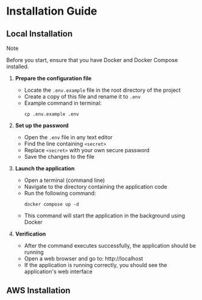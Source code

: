 # Installation Guide

## Local Installation
> [!NOTE]
> Before you start, ensure that you have Docker and Docker Compose installed.

1. **Prepare the configuration file**
   - Locate the `.env.example` file in the root directory of the project
   - Create a copy of this file and rename it to `.env`
   - Example command in terminal:
     ```
     cp .env.example .env
     ```

2. **Set up the password**
   - Open the `.env` file in any text editor
   - Find the line containing `<secret>`
   - Replace `<secret>` with your own secure password
   - Save the changes to the file

3. **Launch the application**
   - Open a terminal (command line)
   - Navigate to the directory containing the application code
   - Run the following command:
     ```
     docker compose up -d
     ```
   - This command will start the application in the background using Docker

4. **Verification**
   - After the command executes successfully, the application should be running
   - Open a web browser and go to: http://localhost
   - If the application is running correctly, you should see the application's web interface

## AWS Installation
